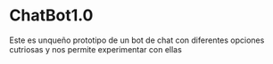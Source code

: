 # ChatBot1.0
Este es unqueño prototipo de un bot de chat con diferentes opciones cutriosas y nos permite  experimentar con ellas
